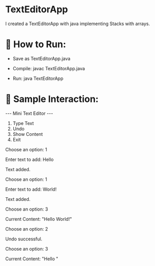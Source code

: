 # TextEditorApp
I created a TextEditorApp with java implementing Stacks with arrays.



# 📌 How to Run:

* Save as TextEditorApp.java

* Compile: javac TextEditorApp.java

* Run: java TextEditorApp



# 🧪 Sample Interaction:

--- Mini Text Editor ---
1. Type Text
2. Undo
3. Show Content
4. Exit

   
Choose an option: 1

Enter text to add: Hello 

Text added.


Choose an option: 1

Enter text to add: World!

Text added.


Choose an option: 3

Current Content: "Hello World!"



Choose an option: 2

Undo successful.


Choose an option: 3

Current Content: "Hello "
